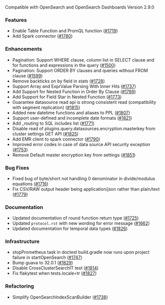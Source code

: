 Compatible with OpenSearch and OpenSearch Dashboards Version 2.9.0

### Features

* Enable Table Function and PromQL function ([#1719](https://github.com/opensearch-project/sql/pull/1719))
* Add Spark connector ([#1780](https://github.com/opensearch-project/sql/pull/1780))

### Enhancements

* Pagination: Support WHERE clause, column list in SELECT clause and for functions and expressions in the query ([#1500](https://github.com/opensearch-project/sql/pull/1500))
* Pagination: Support ORDER BY clauses and queries without FROM clause ([#1599](https://github.com/opensearch-project/sql/pull/1599))
* Remove backticks on by field in stats ([#1728](https://github.com/opensearch-project/sql/pull/1728))
* Support Array and ExprValue Parsing With Inner Hits ([#1737](https://github.com/opensearch-project/sql/pull/1737))
* Add Support for Nested Function in Order By Clause ([#1789](https://github.com/opensearch-project/sql/pull/1789))
* Add Support for Field Star in Nested Function ([#1773](https://github.com/opensearch-project/sql/pull/1773))
* Guarantee datasource read api is strong consistent read (compatibility with segment replication) ([#1815](https://github.com/opensearch-project/sql/pull/1815))
* Added new datetime functions and aliases to PPL ([#1807](https://github.com/opensearch-project/sql/pull/1807))
* Support user-defined and incomplete date formats ([#1821](https://github.com/opensearch-project/sql/pull/1821))
* Add _routing to SQL includes list ([#1771](https://github.com/opensearch-project/sql/pull/1771))
* Disable read of plugins.query.datasources.encryption.masterkey from cluster settings GET API ([#1825](https://github.com/opensearch-project/sql/pull/1825))
* Add EMR client to spark connector ([#1790](https://github.com/opensearch-project/sql/pull/1790))
* Improved error codes in case of data source API security exception ([#1753](https://github.com/opensearch-project/sql/pull/1753))
* Remove Default master encryption key from settings ([#1851](https://github.com/opensearch-project/sql/pull/1851))

### Bug Fixes

* Fixed bug of byte/short not handling 0 denominator in divide/modulus equations ([#1716](https://github.com/opensearch-project/sql/pull/1716))
* Fix CSV/RAW output header being application/json rather than plain/text ([#1779](https://github.com/opensearch-project/sql/pull/1779))

### Documentation

* Updated documentation of round function return type ([#1725](https://github.com/opensearch-project/sql/pull/1725))
* Updated `protocol.rst` with new wording for error message ([#1662](https://github.com/opensearch-project/sql/pull/1662))
* Updated documentation for temporal data types ([#1826](https://github.com/opensearch-project/sql/pull/1826))

### Infrastructure

* stopPrometheus task in doctest build.gradle now runs upon project failure in startOpenSearch ([#1747](https://github.com/opensearch-project/sql/pull/1747))
* Bump guava to 32.0.1 ([#1829](https://github.com/opensearch-project/sql/pull/1829))
* Disable CrossClusterSearchIT test ([#1814](https://github.com/opensearch-project/sql/pull/1814))
* Fix flakytest when tests.locale=tr ([#1827](https://github.com/opensearch-project/sql/pull/1827))

### Refactoring

* Simplify OpenSearchIndexScanBuilder ([#1738](https://github.com/opensearch-project/sql/pull/1738))
